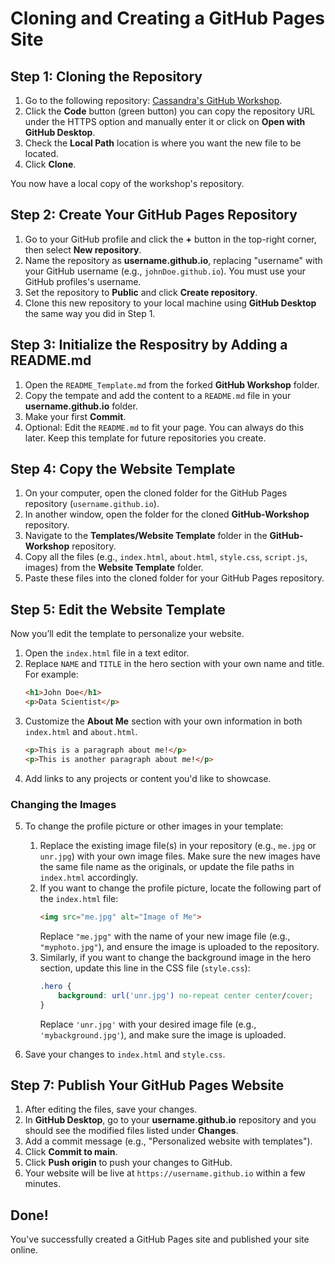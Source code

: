 
# Cloning and Creating a GitHub Pages Site

## Step 1: Cloning the Repository

1. Go to the following repository: [Cassandra's GitHub Workshop](https://github.com/cassandra-hui/GitHub-Workshop.git).
2. Click the **Code** button (green button) you can copy the repository URL under the HTTPS option and manually enter it or click on **Open with GitHub Desktop**.
3. Check the **Local Path** location is where you want the new file to be located.
4. Click **Clone**.

You now have a local copy of the workshop's repository. 

## Step 2: Create Your GitHub Pages Repository

1. Go to your GitHub profile and click the **+** button in the top-right corner, then select **New repository**.
2. Name the repository as **username.github.io**, replacing "username" with your GitHub username (e.g., `johnDoe.github.io`). You must use your GitHub profiles's username.
3. Set the repository to **Public** and click **Create repository**.
4. Clone this new repository to your local machine using **GitHub Desktop** the same way you did in Step 1.

## Step 3: Initialize the Respositry by Adding a README.md

1. Open the `README_Template.md` from the forked **GitHub Workshop** folder.
2. Copy the tempate and add the content to a `README.md` file in your **username.github.io** folder.
3. Make your first **Commit**.
4. Optional: Edit the `README.md` to fit your page. You can always do this later. Keep this template for future repositories you create.

## Step 4: Copy the Website Template

1. On your computer, open the cloned folder for the GitHub Pages repository (`username.github.io`).
2. In another window, open the folder for the cloned **GitHub-Workshop** repository.
3. Navigate to the **Templates/Website Template** folder in the **GitHub-Workshop** repository.
4. Copy all the files (e.g., `index.html`, `about.html`, `style.css`, `script.js`, images) from the **Website Template** folder.
5. Paste these files into the cloned folder for your GitHub Pages repository.

## Step 5: Edit the Website Template

Now you’ll edit the template to personalize your website.

1. Open the `index.html` file in a text editor.
2. Replace `NAME` and `TITLE` in the hero section with your own name and title. For example:
    ```html
    <h1>John Doe</h1>
    <p>Data Scientist</p>
    ```
3. Customize the **About Me** section with your own information in both `index.html` and `about.html`.
    ```html
    <p>This is a paragraph about me!</p>
    <p>This is another paragraph about me!</p>
    ```
4. Add links to any projects or content you'd like to showcase.

### Changing the Images

5. To change the profile picture or other images in your template:
   1. Replace the existing image file(s) in your repository (e.g., `me.jpg` or `unr.jpg`) with your own image files. Make sure the new images have the same file name as the originals, or update the file paths in `index.html` accordingly.
   2. If you want to change the profile picture, locate the following part of the `index.html` file:
       ```html
       <img src="me.jpg" alt="Image of Me">
       ```
       Replace `"me.jpg"` with the name of your new image file (e.g., `"myphoto.jpg"`), and ensure the image is uploaded to the repository.
   3. Similarly, if you want to change the background image in the hero section, update this line in the CSS file (`style.css`):
       ```css
       .hero {
           background: url('unr.jpg') no-repeat center center/cover;
       }
       ```
       Replace `'unr.jpg'` with your desired image file (e.g., `'mybackground.jpg'`), and make sure the image is uploaded.

6. Save your changes to `index.html` and `style.css`.

## Step 7: Publish Your GitHub Pages Website

1. After editing the files, save your changes.
2. In **GitHub Desktop**, go to your **username.github.io** repository and you should see the modified files listed under **Changes**.
3. Add a commit message (e.g., "Personalized website with templates").
4. Click **Commit to main**.
5. Click **Push origin** to push your changes to GitHub.
6. Your website will be live at `https://username.github.io` within a few minutes.

## Done!

You've successfully created a GitHub Pages site and published your site online.
